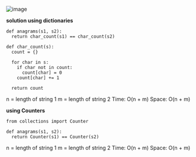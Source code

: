 ![image](https://user-images.githubusercontent.com/12803690/228117379-c318d89a-c8d8-452e-8e71-71d4a3415a21.png)

**solution using dictionaries**
```
def anagrams(s1, s2):
  return char_count(s1) == char_count(s2)

def char_count(s):
  count = {}
  
  for char in s:
    if char not in count:
      count[char] = 0
    count[char] += 1
  
  return count
```

n = length of string 1
m = length of string 2
Time: O(n + m)
Space: O(n + m)

**using Counters**
```
from collections import Counter

def anagrams(s1, s2):
  return Counter(s1) == Counter(s2)
```

n = length of string 1
m = length of string 2
Time: O(n + m)
Space: O(n + m)
